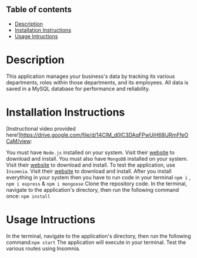 ## Table of contents

- [Description](#description)
- [Installation Instructions](#installation-instructions)
- [Usage Intructions](#usage-intructions)

# Description

This application manages your business's data by tracking its various departments, roles within those departments, and its employees. All data is saved in a MySQL database for performance and reliability.

# Installation Instructions

[Instructional video provided here!]https://drive.google.com/file/d/14CIM_d0lC3DAqFPwUiH68lJRmFfeOCaM/view:

You must have `Node.js` installed on your system. Visit their [website](https://nodejs.org/en/download/) to download and install.
You must also have `MongoDB` installed on your system. Visit their [website](https://www.mongodb.com/try/download/community) to download and install.
To test the application, use `Insomnia`. Visit their [website](https://insomnia.rest/download) to download and install.
After you install everything in your system then you have to run code in your terminal
`npm i` , `npm i express` & `npm i mongoose`
Clone the repository code. In the terminal, navigate to the application's directory, then run the following command once:
`npm install`

# Usage Intructions

In the terminal, navigate to the application's directory, then run the following command:`npm start`
The application will execute in your terminal. Test the various routes using Insomnia.
